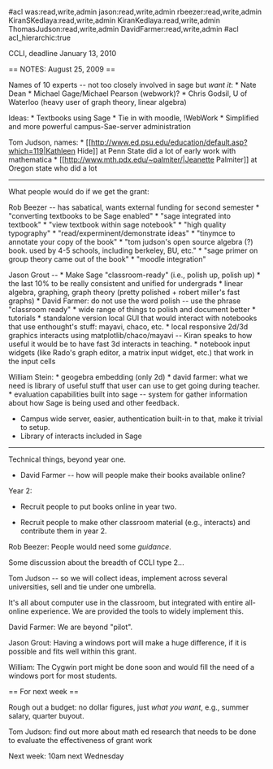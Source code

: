 #acl was:read,write,admin jason:read,write,admin rbeezer:read,write,admin KiranSKedlaya:read,write,admin KiranKedlaya:read,write,admin ThomasJudson:read,write,admin DavidFarmer:read,write,admin
#acl acl_hierarchic:true

CCLI, deadline January 13, 2010


== NOTES: August 25, 2009 ==

Names of 10 experts -- not too closely involved in sage but *want it*:
    * Nate Dean
    * Michael Gage/Michael Pearson (webwork)?
    * Chris Godsil, U of Waterloo (heavy user of graph theory, linear algebra)

Ideas: 
     * Textbooks using Sage
     * Tie in with moodle, !WebWork
     * Simplified and more powerful campus-Sae-server administration

Tom Judson, names:
    * [[http://www.ed.psu.edu/education/default.asp?which=119|Kathleen Hide]] at Penn State did a lot of early work with mathematica
    * [[http://www.mth.pdx.edu/~palmiter/|Jeanette Palmiter]] at Oregon state who did a lot

------

What people would do if we get the grant:

 Rob Beezer -- has sabatical, wants external funding for second semester
    * "converting textbooks to be Sage enabled" 
    * "sage integrated into textbook"
    * "view textbook within sage notebook"
    * "high quality typography"
    * "read/experminent/demonstrate ideas"
    * "tinymce to annotate your copy of the book"
    * "tom judson's open source algebra (?) book.  used by 4-5 schools, including berkeley, BU, etc."
    * "sage primer on group theory came out of the book"
    * "moodle integration"

 Jason Grout --
    * Make Sage "classroom-ready" (i.e., polish up, polish up)
      * the last 10% to be really consistent and unified for undergrads
      * linear algebra, graphing, graph theory (pretty polished + robert miller's fast graphs)
      * David Farmer: do not use the word polish -- use the phrase "classroom ready"
      * wide range of things to polish and document better
      * tutorials
    * standalone version local GUI that would interact with notebooks that use enthought's stuff: mayavi, chaco, etc.
      * local responsive 2d/3d graphics interacts using matplotlib/chaco/mayavi -- Kiran speaks to how useful it would be to have fast 3d interacts in teaching. 
    * notebook input widgets (like Rado's graph editor, a matrix input widget, etc.) that work in the input cells


 William Stein:
    * geogebra embedding (only 2d)
    * david farmer: what we need is library of useful stuff that user
      can use to get going during teacher.
    * evaluation capabilities built into sage -- system for gather information about how Sage is being used and other feedback.

 * Campus wide server, easier, authentication built-in to that, make it trivial to setup.
 * Library of interacts included in Sage

-----

Technical things, beyond year one.

   * David Farmer -- how will people make their books available online?

Year 2:

  * Recruit people to put books online in year two.

  * Recruit people to make other classroom material (e.g., interacts) and contribute them in year 2.

Rob Beezer: People would need some *guidance*.

Some discussion about the breadth of CCLI type 2...

Tom Judson -- so we will collect ideas, implement across several
universities, sell and tie under one umbrella.

It's all about computer use in the classroom, but integrated with
entire all-online experience.  We are provided the tools to widely
implement this.

David Farmer: We are beyond "pilot". 

Jason Grout: Having a windows port will make a huge difference, if it is possible and fits well within this grant.  

William: The Cygwin port might be done soon and would fill the need of a windows port for most students.

== For next week ==

Rough out a budget: no dollar figures, just *what you want*, e.g., summer salary, quarter buyout.

Tom Judson: find out more about math ed research that needs to be done to evaluate the effectiveness of grant work


Next week: 10am next Wednesday
